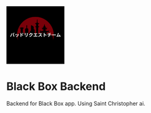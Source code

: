 <img src="Logo.png" width="30%" alt=""/>

# Black Box Backend
Backend for Black Box app. Using Saint Christopher ai.
